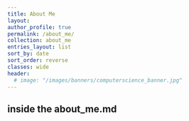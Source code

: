 ```yaml
---
title: About Me
layout: 
author_profile: true
permalink: /about_me/
collection: about_me
entries_layout: list
sort_by: date
sort_order: reverse
classes: wide
header:
  # image: "/images/banners/computerscience_banner.jpg"
---
```

## inside the about_me.md